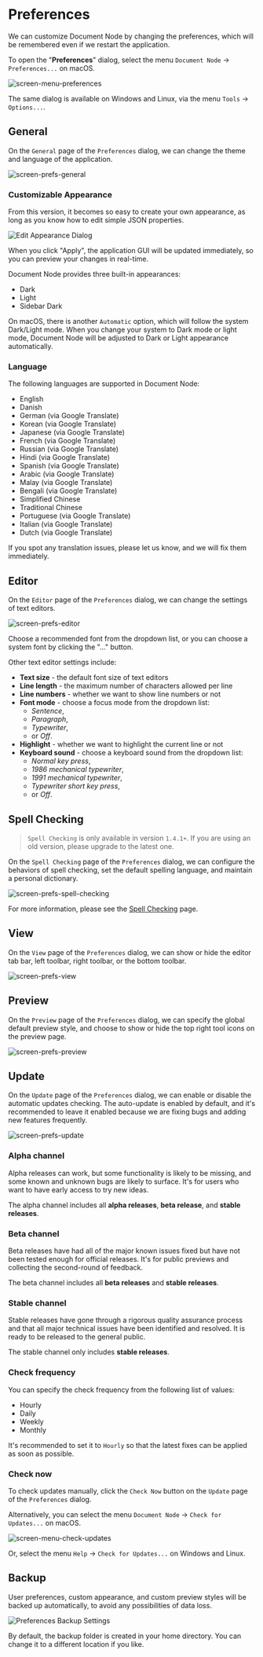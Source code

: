 # Preferences

We can customize Document Node by changing the preferences, which will be remembered even if we restart the application.

To open the "**Preferences**" dialog, select the menu `Document Node` -> `Preferences...` on macOS.

![screen-menu-preferences](screen-menu-preferences.png)

The same dialog is available on Windows and Linux, via the menu `Tools` -> `Options...`.

## General

On the `General` page of the `Preferences` dialog, we can change the theme and language of the application.

![screen-prefs-general](screen-prefs-general.png)

### Customizable Appearance

From this version, it becomes so easy to create your own appearance, as long as you know how to edit simple JSON properties.

![Edit Appearance Dialog](screen-1.3-edit-appearance.png)

When you click "Apply", the application GUI will be updated immediately, so you can preview your changes in real-time.

Document Node provides three built-in appearances:
* Dark
* Light
* Sidebar Dark

On macOS, there is another `Automatic` option, which will follow the system Dark/Light mode. When you change your system to Dark mode or light mode, Document Node will be adjusted to Dark or Light appearance automatically.

### Language

The following languages are supported in Document Node:

* English
* Danish
* German (via Google Translate)
* Korean (via Google Translate)
* Japanese (via Google Translate)
* French (via Google Translate)
* Russian (via Google Translate)
* Hindi (via Google Translate)
* Spanish (via Google Translate)
* Arabic (via Google Translate)
* Malay (via Google Translate)
* Bengali (via Google Translate)
* Simplified Chinese
* Traditional Chinese
* Portuguese (via Google Translate)
* Italian (via Google Translate)
* Dutch (via Google Translate)

If you spot any translation issues, please let us know, and we will fix them immediately.

## Editor

On the `Editor` page of the `Preferences` dialog, we can change the settings of text editors.

![screen-prefs-editor](screen-prefs-editor.png)

Choose a recommended font from the dropdown list, or you can choose a system font by clicking the "..." button.

Other text editor settings include:

* **Text size** - the default font size of text editors
* **Line length** - the maximum number of characters allowed per line
* **Line numbers** - whether we want to show line numbers or not
* **Font mode** - choose a focus mode from the dropdown list: 
  * *Sentence*, 
  * *Paragraph*, 
  * *Typewriter*, 
  * or *Off*.
* **Highlight** - whether we want to highlight the current line or not
* **Keyboard sound** - choose a keyboard sound from the dropdown list: 
  * *Normal key press*, 
  * *1986 mechanical typewriter*, 
  * *1991 mechanical typewriter*, 
  * *Typewriter short key press*,
  * or *Off*.

## Spell Checking
> `Spell Checking` is only available in version `1.4.1+`. If you are using an old version, please upgrade to the latest one.

On the `Spell Checking` page of the `Preferences` dialog, we can configure the behaviors of spell checking, set the default spelling language, and maintain a personal dictionary.

![screen-prefs-spell-checking](screen-prefs-spell-checking.png)

For more information, please see the [Spell Checking](Spell%20Checking.md) page.

## View

On the `View` page of the `Preferences` dialog, we can show or hide the editor tab bar, left toolbar, right toolbar, or the bottom toolbar.

![screen-prefs-view](screen-prefs-view.png)

## Preview

On the `Preview` page of the `Preferences` dialog, we can specify the global default preview style, and choose to show or hide the top right tool icons on the preview page.

![screen-prefs-preview](screen-prefs-preview.png)

## Update

On the `Update` page of the `Preferences` dialog, we can enable or disable the automatic updates checking. The auto-update is enabled by default, and it's recommended to leave it enabled because we are fixing bugs and adding new features frequently.

![screen-prefs-update](screen-prefs-update.png)

### Alpha channel

Alpha releases can work, but some functionality is likely to be missing, and some known and unknown bugs are likely to surface. It's for users who want to have early access to try new ideas.

The alpha channel includes all **alpha releases**, **beta release**, and **stable releases**.

### Beta channel

Beta releases have had all of the major known issues fixed but have not been tested enough for official releases. It's for public previews and collecting the second-round of feedback.

The beta channel includes all **beta releases** and **stable releases**.

### Stable channel

Stable releases have gone through a rigorous quality assurance process and that all major technical issues have been identified and resolved. It is ready to be released to the general public.

The stable channel only includes **stable releases**.

### Check frequency

You can specify the check frequency from the following list of values:

* Hourly
* Daily
* Weekly
* Monthly

It's recommended to set it to `Hourly` so that the latest fixes can be applied as soon as possible.

### Check now

To check updates manually, click the `Check Now` button on the `Update` page of the `Preferences` dialog.

Alternatively, you can select the menu `Document Node` -> `Check for Updates...` on macOS.

![screen-menu-check-updates](screen-menu-check-updates.png)

Or, select the menu `Help` -> `Check for Updates...` on Windows and Linux.

## Backup

User preferences, custom appearance, and custom preview styles will be backed up automatically, to avoid any possibilities of data loss.

![Preferences Backup Settings](screen-1.3-preferences-backup.png)

By default, the backup folder is created in your home directory. You can change it to a different location if you like.

